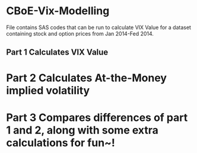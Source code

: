# CBoE-Vix-Modelling
File contains SAS codes that can be run to calculate VIX Value for a dataset containing stock and option prices from Jan 2014-Fed 2014.
## Part 1 Calculates VIX Value
# Part 2 Calculates At-the-Money implied volatility
# Part 3 Compares differences of part 1 and 2, along with some extra calculations for fun~! 
